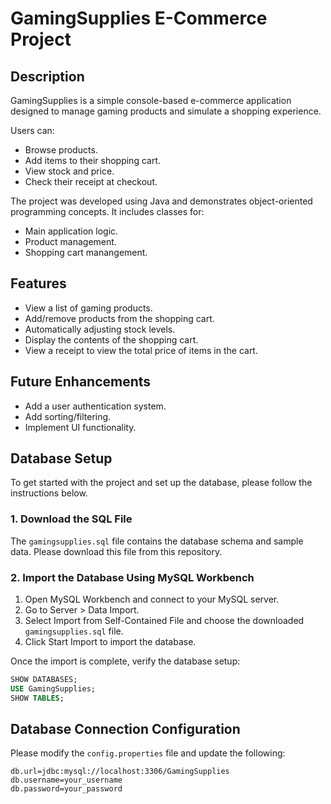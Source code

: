 # GamingSupplies E-Commerce Project  

## Description  

GamingSupplies is a simple console-based e-commerce application designed to manage gaming products and simulate a shopping experience.  

Users can:  
- Browse products.  
- Add items to their shopping cart.  
- View stock and price.
- Check their receipt at checkout.  

The project was developed using Java and demonstrates object-oriented programming concepts. It includes classes for:  
- Main application logic.  
- Product management.  
- Shopping cart manangement.  

## Features  

- View a list of gaming products.  
- Add/remove products from the shopping cart.  
- Automatically adjusting stock levels.  
- Display the contents of the shopping cart.  
- View a receipt to view the total price of items in the cart.

## Future Enhancements  

- Add a user authentication system.
- Add sorting/filtering.
- Implement UI functionality.

## Database Setup

To get started with the project and set up the database, please follow the instructions below.

### 1. Download the SQL File

The `gamingsupplies.sql` file contains the database schema and sample data. Please download this file from this repository.

### 2. Import the Database Using MySQL Workbench

1. Open MySQL Workbench and connect to your MySQL server.
2. Go to Server > Data Import.
3. Select Import from Self-Contained File and choose the downloaded `gamingsupplies.sql` file.
4. Click Start Import to import the database.

Once the import is complete, verify the database setup:

```sql
SHOW DATABASES;
USE GamingSupplies;
SHOW TABLES;
```
## Database Connection Configuration

Please modify the `config.properties` file and update the following:
```
db.url=jdbc:mysql://localhost:3306/GamingSupplies
db.username=your_username
db.password=your_password
